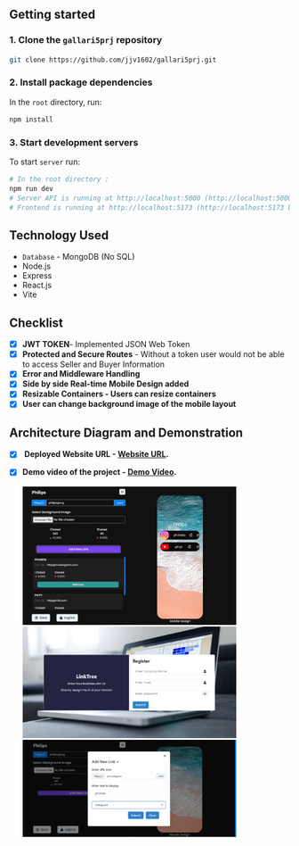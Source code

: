 
## Getting started

### 1. Clone the `gallari5prj` repository


```bash
git clone https://github.com/jjv1602/gallari5prj.git
```
### 2. Install package dependencies

In the `root` directory, run:

```bash
npm install
```

### 3. Start development servers

To start `server` run:

```bash
# In the root directory :
npm run dev
# Server API is running at http://localhost:5000 (http://localhost:5000 by default)
# Frontend is running at http://localhost:5173 (http://localhost:5173 by default)
```



## Technology Used

* `Database` - MongoDB (No SQL)
* Node.js
* Express
* React.js
* Vite
## Checklist
- [x] <b>JWT TOKEN</b>- Implemented JSON Web Token
- [x] <b>Protected and Secure Routes</b> - Without a token user would not be able to access Seller and Buyer Information
- [x] <b>Error and Middleware Handling</b>
- [x] <b>Side by side Real-time Mobile Design added
- [x] <b>Resizable Containers - Users can resize containers
- [x] <b>User can change background image of the mobile layout

## Architecture Diagram and Demonstration 
- [x] <b> Deployed Website URL </b>-  [Website URL](https://gallari5prj-hoinsd8lm-jjv1602.vercel.app/).
- [x] <b>Demo video of the project </b>-  [Demo Video](https://drive.google.com/file/d/1AnU84NAWfe6Cf8fHm3NFewiqdXAd80qR/view?usp=sharing).
<br><br>
  <img src="/Images/design1.jpg" width="80%" height="80%">
  <img src="/Images/login.jpg" width="80%" height="80%">
  <img src="/Images/newlink1.jpg" width="80%" height="80%">

